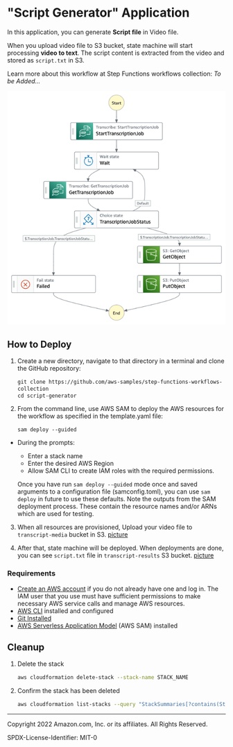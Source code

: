 # "Script Generator" Application

In this application, you can generate **Script file** in Video file.

When you upload video file to S3 bucket, state machine will start processing **video to text**.
The script content is extracted from the video and stored as `script.txt` in S3.

Learn more about this workflow at Step Functions workflows collection: *To be Added...*

![image](./resources/statemachine.png)

## How to Deploy

1. Create a new directory, navigate to that directory in a terminal and clone the GitHub repository:
    ``` 
    git clone https://github.com/aws-samples/step-functions-workflows-collection
    cd script-generator
    ```
2. From the command line, use AWS SAM to deploy the AWS resources for the workflow as specified in the template.yaml file:
    ```
    sam deploy --guided
    ```
- During the prompts:
    * Enter a stack name
    * Enter the desired AWS Region
    * Allow SAM CLI to create IAM roles with the required permissions.

    Once you have run `sam deploy --guided` mode once and saved arguments to a configuration file (samconfig.toml), you can use `sam deploy` in future to use these defaults.
    Note the outputs from the SAM deployment process. These contain the resource names and/or ARNs which are used for testing.

3. When all resources are provisioned, Upload your video file to `transcript-media` bucket in S3.
[picture]()

4. After that, state machine will be deployed. When deployments are done, you can see `script.txt` file in `transcript-results` S3 bucket.
[picture]()

### Requirements

* [Create an AWS account](https://portal.aws.amazon.com/gp/aws/developer/registration/index.html) if you do not already have one and log in. The IAM user that you use must have sufficient permissions to make necessary AWS service calls and manage AWS resources.
* [AWS CLI](https://docs.aws.amazon.com/cli/latest/userguide/install-cliv2.html) installed and configured
* [Git Installed](https://git-scm.com/book/en/v2/Getting-Started-Installing-Git)
* [AWS Serverless Application Model](https://docs.aws.amazon.com/serverless-application-model/latest/developerguide/serverless-sam-cli-install.html) (AWS SAM) installed


## Cleanup
 
1. Delete the stack
    ```bash
    aws cloudformation delete-stack --stack-name STACK_NAME
    ```
1. Confirm the stack has been deleted
    ```bash
    aws cloudformation list-stacks --query "StackSummaries[?contains(StackName,'STACK_NAME')].StackStatus"
    ```
----
Copyright 2022 Amazon.com, Inc. or its affiliates. All Rights Reserved.

SPDX-License-Identifier: MIT-0
